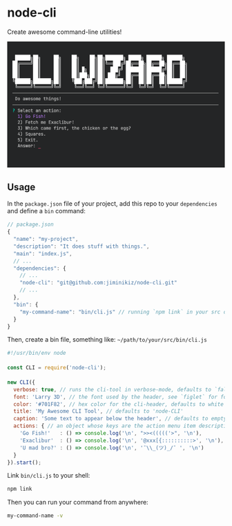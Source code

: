 # node-cli
Create awesome command-line utilities!

![Node CLI Terminal Wizard Screenshot](screenshot.png)

## Usage

In the `package.json` file of your project, add this repo to your `dependencies` and define a `bin` command:

```javascript
// package.json
{
  "name": "my-project",
  "description": "It does stuff with things.",
  "main": "index.js",
  // ...
  "dependencies": {
    // ...
    "node-cli": "git@github.com:jiminikiz/node-cli.git"
    // ...
  },
  "bin": {
    "my-command-name": "bin/cli.js" // running `npm link` in your src directory will install this executable to your shell
  }
}
```

Then, create a bin file, something like: `~/path/to/your/src/bin/cli.js`

```javascript
#!/usr/bin/env node

const CLI = require('node-cli');

new CLI({
  verbose: true, // runs the cli-tool in verbose-mode, defaults to `false`
  font: 'Larry 3D', // the font used by the header, see `figlet` for font options, defaults to 'ANSI Shadow'
  color: '#701F82', // hex color for the cli-header, defaults to white (#FFFFFF)
  title: 'My Awesome CLI Tool', // defaults to 'node-CLI'
  caption: 'Some text to appear below the header', // defaults to empty string
  actions: { // an object whose keys are the action menu item descriptions and values are handlers
    'Go Fish!'   : () => console.log('\n', ">><((((('>", '\n'),
    'Exaclibur'  : () => console.log('\n', '@xxx[{::::::::::>', '\n'),
    'U mad bro?' : () => console.log('\n', '¯\\_(ツ)_/¯ ', '\n')
  }
}).start();

```

Link `bin/cli.js` to your shell:

```bash
npm link
```

Then you can run your command from anywhere:

```bash
my-command-name -v
```
